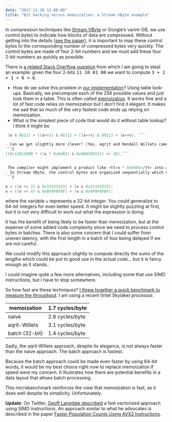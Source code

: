 ```yaml
---
date: "2017-11-28 12:00:00"
title: "Bit hacking versus memoization: a Stream VByte example"
---
```




In compression techniques like [Stream VByte](/lemire/blog/2017/09/27/stream-vbyte-breaking-new-speed-records-for-integer-compression/) or Google&rsquo;s varint-GB, we use control bytes to indicate how blocks of data are compressed. Without getting into the details ([see the paper](https://arxiv.org/abs/1709.08990)), it is important to map these control bytes to the corresponding number of compressed bytes very quickly. The control bytes are made of four 2-bit numbers and we must add these four 2-bit numbers as quickly as possible.

There is [a related Stack Overflow question](https://stackoverflow.com/questions/17880178/how-do-i-sum-the-four-2-bit-bitfields-in-a-single-8-bit-byte) from which I am going to steal an example: given the four 2-bits <tt>11 10 01 00</tt> we want to compute <tt>3 + 2 + 1 + 0 = 6</tt>. 

- How do we solve this problem in [our implementation](https://github.com/lemire/streamvbyte)? Using table look-ups. Basically, we precompute each of the 256 possible values and just look them in a table. This is often called [memoization](https://en.wikipedia.org/wiki/Memoization). It works fine and a lot of fast code relies on memoization but I don&rsquo;t find it elegant. It makes me sad that so much of the very fastest code ends up relying on memoization.
- What is the simplest piece of code that would do it without table lookup? I think it might be
```C
 (x & 0b11) + ((x>>2) & 0b11) + ((x>>4) & 0b11) + (x>>6). ```

- Can we get slightly more clever? [Yes, aqrit and Kendall Willets came up with a fancier involving two multiplications](https://github.com/lemire/streamvbyte/issues/12#issuecomment-346697198):
```C
((0x11011000 * ((x * 0x0401) & 0x00033033)) >> 28).```


 The compiler might implement a product like <tt>x * 0x0401</tt> into a shift and an addition. Nevertheless, it is not obvious that two multiplications (even with optimizations) are faster than the naive approach but it is really a nice piece of programming. I expect that most readers will struggle to find out why this expression work, and that&rsquo;s not necessarily a good thing. (John Regher points out that this code has undefined behavior as I have written it. One needs to ensure that all computations are done using unsigned values.)
- In Stream VByte, the control bytes are organized sequentially which means that you can use another fancy approach that processes four bytes at once:
```C

v = ((v >> 2) & 0x33333333) + (v & 0x33333333);
v = ((v >> 4) & 0x0F0F0F0F) + (v & 0x0F0F0F0F);
```


where the variable `v` represents a 32-bit integer. You could generalize to 64-bit integers for even better speed. It might be slightly puzzling at first, but it is not very difficult to work out what the expression is doing. 

It has the benefit of being likely to be faster than memoization, but at the expense of some added code complexity since we need to process control bytes in batches. There is also some concern that I could suffer from uneven latency, with the first length in a batch of four being delayed if we are not careful.

We could modify this approach slightly to compute directly the sums of the lengths which could be put to good use in the actual code&hellip; but it is fancy enough as it stands.</tt>.


I could imagine quite a few more alternatives, including some that use SIMD instructions, but I have to stop somewhere.

So how fast are these techniques? [I threw together a quick benchmark to measure the throughput](https://github.com/lemire/Code-used-on-Daniel-Lemire-s-blog/tree/master/2017/11/27). I am using a recent (Intel Skylake) processor.

memoization              |1.7 cycles/byte          |
-------------------------|-------------------------|
naive                    |2.6 cycles/byte          |
aqrit-Willets            |3.1 cycles/byte          |
batch (32-bit)           |1.4 cycles/byte          |


Sadly, the aqrit-Willets approach, despite its elegance, is not always faster than the naive approach. The batch approach is fastest.

Because the batch approach could be made even faster by using 64-bit words, it would be my best choice right now to replace memoization if speed were my concern. It illustrates how there are potential benefits in a data layout that allows batch processing.

This microbenchmark reinforces the view that memoization is fast, as it does well despite its simplicity. Unfortunately.

__Update__: On Twitter, [Geoff Langdale described](https://twitter.com/geofflangdale/status/936186235772534785) a fast vectorized approach using SIMD instructions. An approach similar to what he advocates is described in the paper [Faster Population Counts Using AVX2 Instructions](https://arxiv.org/abs/1611.07612).

